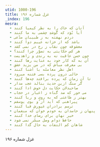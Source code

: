 ```yaml
---
utid: 1000-196
title: غزل شماره ۱۹۶
_index: 196
mesra:
  - آنان که خاک را به نظر کیمیا کنند
  - آیا بُوَد که گوشهِ چشمی به ما کنند
  - دردم نهفته به ز طبیبان مدّعی
  - باشد که از خزانه غیبم دوا کنند
  - معشوقه چون نقاب ز رخ در نمی کشد
  - هر کس حکایتی به تصوّر چرا کنند؟
  - چون حسن عاقبت نه به رندی و زاهدیست
  - آن به که کار خود به عنایت رها کنند
  - بی معرفت مباش که در من یزید عشق
  - اهل نظر معامله با آشنا کنند
  - حالی درون پرده بسی فتنه میرود
  - تا آن زمان که پرده برافتد چه‌ها کنند
  - گر سنگ ازین حدیث بنالد عجب مدار
  - صاحبدلان حکایت دل خوش ادا کنند
  - می خور که صد گناه ز اغیار در حجاب
  - بهتر ز طاعتی که به روی و ریا کنند
  - پیراهنی که آید از ُو بوی یوسفم
  - ترسم برادران غیورش قبا کنند
  - پنهان ز حاسدان به خودم خوان که منعمان
  - خیر نهان برای رضای خدا کنند
  - حافظ دوام وصل میسّر نمی شود
  - شاهان کم التفات به حال گدا کنند
---
```

غزل شماره ۱۹۶

